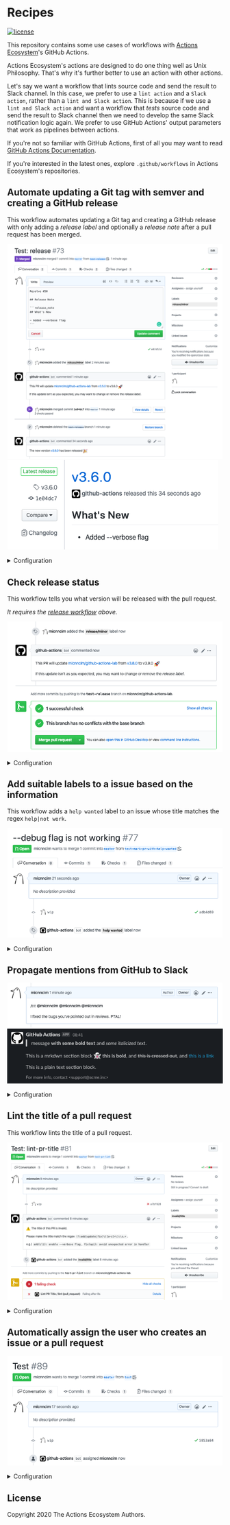 # Recipes

[![license][license-badge]][license]

This repository contains some use cases of workflows with [Actions Ecosystem](https://github.com/actions-ecosystem)'s GitHub Actions.

Actions Ecosystem's actions are designed to do one thing well as Unix Philosophy.
That's why it's further better to use an action with other actions.

Let's say we want a workflow that lints source code and send the result to Slack channel.
In this case, we prefer to use a `lint action` and a `Slack action`, rather than a `lint and Slack action`.
This is because if we use a `lint and Slack action` and want a workflow that *tests* source code and send the result to Slack channel then we need to develop the same Slack notification logic again.
We prefer to use GitHub Actions' output parameters that work as pipelines between actions.

If you're not so familiar with GitHub Actions, first of all you may want to read [GitHub Actions Documentation](https://help.github.com/en/actions).

If you're interested in the latest ones, explore `.github/workflows` in Actions Ecosystem's repositories.

## Automate updating a Git tag with semver and creating a GitHub release

This workflow automates updating a Git tag and creating a GitHub release with only adding a *release label* and optionally a *release note* after a pull request has been merged.

![screenshot](./docs/assets/screenshot-release-pull-request.png)
![screenshot](./docs/assets/screenshot-release-release.png)

<details>
<summary>Configuration</summary>

1. [actions-ecosystem/action-get-merged-pull-request](https://github.com/actions-ecosystem/action-get-merged-pull-request) gets a pull request merged with the base branch.
2. [actions-ecosystem/action-release-label](https://github.com/actions-ecosystem/action-release-label) gets a semver update level from a *release label*.
3. [actions-ecosystem/action-get-latest-tag](https://github.com/actions-ecosystem/action-get-latest-tag) fetches the latest Git tag in the repository.
4. [actions-ecosystem/action-bump-semver](https://github.com/actions-ecosystem/action-bump-semver) bumps up the Git tag previously fetched based on the semver update level at the step *1*.
5. *[Optional]* [actions-ecosystem/action-regex-match](https://github.com/actions-ecosystem/action-regex-match) extracts a *release note* from the pull request body.
6. [actions-ecosystem/action-push-tag](https://github.com/actions-ecosystem/action-push-tag) pushes the bumped Git tag with the pull request reference as a message.
7. [actions/create-release](https://github.com/actions/create-release) creates a GitHub release with the Git tag and the *release note* when the semver update level is *major* or *minor*.
8. *[Optional]* [actions-ecosystem/action-create-comment](https://github.com/actions-ecosystem/action-create-comment) creates a comment that reports the new GitHub release.

For further details, see each action document.

```yaml
name: Create Release

on:
  push:
    branches:
      - master

jobs:
  release:
    runs-on: ubuntu-latest
    steps:
      - uses: actions/checkout@v2

      - uses: actions-ecosystem/action-get-merged-pull-request@v1
        id: get-merged-pull-request
        with:
          github_token: ${{ secrets.GITHUB_TOKEN }}

      - uses: actions-ecosystem/action-release-label@v1
        id: release-label
        if: ${{ steps.get-merged-pull-request.outputs.title != null }}
        with:
          github_token: ${{ secrets.GITHUB_TOKEN }}
          labels: ${{ steps.get-merged-pull-request.outputs.labels }}

      - uses: actions-ecosystem/action-get-latest-tag@v1
        id: get-latest-tag
        if: ${{ steps.release-label.outputs.level != null }}
        with:
          semver_only: true

      - uses: actions-ecosystem/action-bump-semver@v1
        id: bump-semver
        if: ${{ steps.release-label.outputs.level != null }}
        with:
          current_version: ${{ steps.get-latest-tag.outputs.tag }}
          level: ${{ steps.release-label.outputs.level }}

      - uses: actions-ecosystem/action-regex-match@v2
        id: regex-match
        if: ${{ steps.bump-semver.outputs.new_version != null }}
        with:
          text: ${{ steps.get-merged-pull-request.outputs.body }}
          regex: '```release_note([\s\S]*)```'

      - uses: actions-ecosystem/action-push-tag@v1
        if: ${{ steps.bump-semver.outputs.new_version != null }}
        with:
          tag: ${{ steps.bump-semver.outputs.new_version }}
          message: "${{ steps.bump-semver.outputs.new_version }}: PR #${{ steps.get-merged-pull-request.outputs.number }} ${{ steps.get-merged-pull-request.outputs.title }}"

      - uses: actions/create-release@v1
        if: ${{ steps.release-label.outputs.level == 'major' || steps.release-label.outputs.level == 'minor' }}
        env:
          GITHUB_TOKEN: ${{ secrets.GITHUB_TOKEN }}
        with:
          tag_name: ${{ steps.bump-semver.outputs.new_version }}
          release_name: ${{ steps.bump-semver.outputs.new_version }}
          body: ${{ steps.regex-match.outputs.group1 }}

      - uses: actions-ecosystem/action-create-comment@v1
        if: ${{ steps.bump-semver.outputs.new_version != null }}
        with:
          github_token: ${{ secrets.GITHUB_TOKEN }}
          number: ${{ steps.get-merged-pull-request.outputs.number }}
          body: |
            The new version [${{ steps.bump-semver.outputs.new_version }}](https://github.com/${{ github.repository }}/releases/tag/${{ steps.bump-semver.outputs.new_version }}) has been released :tada:
```

</details>

## Check release status

This workflow tells you what version will be released with the pull request.

*It requires the [release workflow](#automate-updating-a-git-tag-with-semver-and-creating-a-github-release) above.*

![screenshot](./docs/assets/screenshot-check-release-comment.png)

<details>
<summary>Configuration</summary>

```yaml
name: Check Release

on:
  pull_request:
    types:
      - labeled

jobs:
  release:
    runs-on: ubuntu-latest
    steps:
      - uses: actions/checkout@v2

      - uses: actions-ecosystem/action-release-label@v1
        id: release-label
        if: ${{ startsWith(github.event.label.name, 'release/') }}

      - uses: actions-ecosystem/action-get-latest-tag@v1
        id: get-latest-tag
        if: ${{ steps.release-label.outputs.level != null }}
        with:
          semver_only: true

      - uses: actions-ecosystem/action-bump-semver@v1
        id: bump-semver
        if: ${{ steps.release-label.outputs.level != null }}
        with:
          current_version: ${{ steps.get-latest-tag.outputs.tag }}
          level: ${{ steps.release-label.outputs.level }}

      - uses: actions-ecosystem/action-create-comment@v1
        if: ${{ steps.bump-semver.outputs.new_version != null }}
        with:
          github_token: ${{ secrets.GITHUB_TOKEN }}
          body: |
            This PR will update [${{ github.repository }}](https://github.com/${{ github.repository }}) from [${{ steps.get-latest-tag.outputs.tag }}](https://github.com/${{ github.repository }}/releases/tag/${{ steps.get-latest-tag.outputs.tag }}) to ${{ steps.bump-semver.outputs.new_version }} :rocket:

            If this update isn't as you expected, you may want to change or remove the *release label*.
```

</details>

## Add suitable labels to a issue based on the information

This workflow adds a `help wanted` label to an issue whose title matches the regex `help|not work`.

![screenshot](./docs/assets/screenshot-add-label-based-on-issue.png)

<details>
<summary>Configuration</summary>

```yaml
name: Mark Issue with Help Wanted

on:
  pull_request:
    types:
      - opened
      - edited
      - reopened

jobs:
  release:
    runs-on: ubuntu-latest
    steps:
      - uses: actions/checkout@v2

      - uses: actions-ecosystem/action-regex-match@v2
        id: regex-match
        with:
          text: ${{ github.event.issue.title }}
          regex: "help|not work"
          flags: 'gi'

      - uses: actions-ecosystem/action-add-labels@v1
        if: ${{ steps.regex-match.outputs.match != '' }}
        with:
          github_token: ${{ secrets.GITHUB_TOKEN }}
          labels: 'help wanted'
```

</details>

## Propagate mentions from GitHub to Slack

![screenshot](./docs/assets/screenshot-propagate-mention-github.png)
![screenshot](./docs/assets/screenshot-propagate-mention-slack.png)

<details>
<summary>Configuration</summary>

```yaml
name: Propagate Mentions

on:
  issue_comment:
    types:
      - created

jobs:
  notify:
    runs-on: ubuntu-latest
    steps:
      - uses: actions-ecosystem/action-regex-match@v2
        id: regex-match
        with:
          regex: '^\/cc(( +@[-\w]+)+)\s*$'
          text: ${{ github.event.comment.body }}
          flags: 'gm'

      - uses: actions-ecosystem/action-slack-notifier@v1
        if: ${{ steps.regex-match.outputs.match != '' }}
        with:
          slack_token: ${{ secrets.SLACK_TOKEN }}
          message: |
            ${{ steps.regex-match.outputs.match }}
          channel: develop
          color: blue # optional
          verbose: true # optional
```

</details>

## Lint the title of a pull request

This workflow lints the title of a pull request.

![screenshot](./docs/assets/screenshot-lint-pull-request-title.png)

<details>
<summary>Configuration</summary>

```yaml
name: Lint Pull Request Title

on:
  pull_request:
    types:
      - opened
      - edited
      - reopened

jobs:
  lint:
    runs-on: ubuntu-latest
    steps:
      - uses: actions/checkout@v2

      - uses: actions-ecosystem/action-regex-match@v2
        id: regex-match
        with:
          text: ${{ github.event.pull_request.title }}
          regex: '(?:add|update|fix)\([a-z]+\):\s.+'

      - uses: actions-ecosystem/action-create-comment@v1
        if: ${{ steps.regex-match.outputs.match == '' }}
        with:
          github_token: ${{ secrets.GITHUB_TOKEN }}
          body: |
            :warning: The title of this PR is invalid.

            Please make the title match the regex `(?:add|update|fix)\([a-z]+\):\s.+`.

            e.g.) `add(cli): enable --verbose flag`, `fix(api): avoid unexpected error in handler`

      - uses: actions-ecosystem/action-add-labels@v1
        if: ${{ steps.regex-match.outputs.match == '' }}
        with:
          github_token: ${{ secrets.GITHUB_TOKEN }}
          labels: 'invalid/title'

      - uses: actions-ecosystem/action-set-action-status@v1
        if: ${{ steps.regex-match.outputs.match == '' }}
        with:
          status: failure
```

</details>

## Automatically assign the user who creates an issue or a pull request

![screenshot](./docs/assets/screenshot-assign-automatically.png)

<details>
<summary>Configuration</summary>

```yaml
name: Auto Assign

on:
  pull_request:
    types:
      - opened
      - reopened

jobs:
  add_labels:
    runs-on: ubuntu-latest
    steps:
      - uses: actions-ecosystem/action-add-assignees@v1
        with:
          github_token: ${{ secrets.github_token }}
          assignees: ${{ github.actor }}
```

</details>

## License

Copyright 2020 The Actions Ecosystem Authors.

<!-- badge links -->

[license]: LICENSE
[license-badge]: https://img.shields.io/github/license/actions-ecosystem/action-add-labels?style=for-the-badge
